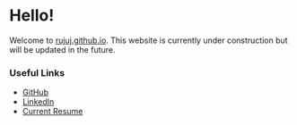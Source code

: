# Hello!

Welcome to [rujuj.github.io](https://rujuj.github.io/). This website is currently under construction but will be updated in the future.

### Useful Links

- [GitHub](https://github.com/rujuj)
- [LinkedIn](https://www.linkedin.com/in/ruju-jambusaria/)
- [Current Resume](https://rujuj.github.io/resume/4A.75%20Master.pdf)